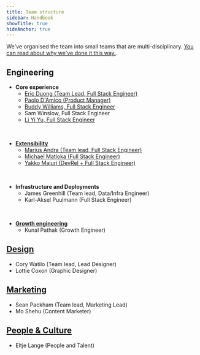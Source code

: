 ```yaml
---
title: Team structure
sidebar: Handbook
showTitle: true
hideAnchor: true
---
```


We've organised the team into small teams that are multi-disciplinary. [You can read about why we've done it this way.](/handbook/people/team-structure/why-small-teams).

## Engineering

- **Core experience**
    - [Eric Duong (Team Lead, Full Stack Engineer)](/handbook/people/team/#eric-duong-software-engineer)
    - [Paolo D'Amico (Product Manager)](/handbook/people/team#paolo-damico-product-team)
    - [Buddy Williams, Full Stack Engineer](/handbook/people/team/#buddy-williams-software-engineer)
    - Sam Winslow, Full Stack Engineer
    - [Li Yi Yu, Full Stack Engineer]((/handbook/people/team/#li-yi-yu-software-engineer))

<br />

- **[Extensibility](extensibility)**
    - [Marius Andra (Team lead, Full Stack Engineer)](/handbook/company/team/#marius-andra-software-engineer)
    - [Michael Matloka (Full Stack Engineer)](/handbook/company/team/#michael-matloka-software-engineer)
    - [Yakko Majuri (DevRel + Full Stack Engineer)](/handbook/company/team/#yakko-majuri-technical-writer-and-developer)

<br />

- **Infrastructure and Deployments**
    - James Greenhill (Team lead, Data/Infra Engineer)
    - Karl-Aksel Puulmann (Full Stack Engineer)

<br />

- **[Growth engineering](growth-engineering)**
    - Kunal Pathak (Growth Engineer)

## [Design](design)

- Cory Watilo (Team lead, Lead Designer)
- Lottie Coxon (Graphic Designer)

## [Marketing](marketing)

- Sean Packham (Team lead, Marketing Lead)
- Mo Shehu (Content Marketer)

## [People & Culture](people)

- Eltje Lange (People and Talent)